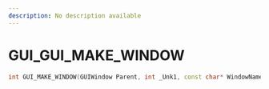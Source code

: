 ```yaml
---
description: No description available 
---
```


# GUI\_GUI_MAKE_WINDOW

```cpp
int GUI_MAKE_WINDOW(GUIWindow Parent, int _Unk1, const char* WindowName, const char* _Unk3);
```